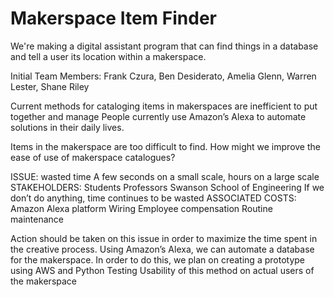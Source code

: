 # Makerspace Item Finder
We're making a digital assistant program that can find things in a database and tell a user its location within a makerspace.

Initial Team Members: Frank Czura, Ben Desiderato, Amelia Glenn, Warren Lester, Shane Riley

Current methods for cataloging items in makerspaces are inefficient to put together and manage
People currently use Amazon’s Alexa to automate solutions in their daily lives.


Items in the makerspace are too difficult to find. 
How might we improve the ease of use of makerspace catalogues?

ISSUE: wasted time
A few seconds on a small scale, hours on a large scale
STAKEHOLDERS:
Students
Professors
Swanson School of Engineering
If we don’t do anything, time continues to be wasted
ASSOCIATED COSTS:
Amazon Alexa platform
Wiring
Employee compensation
Routine maintenance

Action should be taken on this issue in order to maximize the time spent in the creative process.
Using Amazon’s Alexa, we can automate a database for the makerspace.
In order to do this, we plan on creating a prototype using AWS and Python
Testing Usability of this method on actual users of the makerspace
